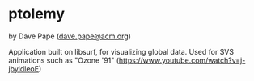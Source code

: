 # ptolemy
by Dave Pape (dave.pape@acm.org)

Application built on libsurf, for visualizing global data.  Used for SVS animations such as "Ozone '91" (https://www.youtube.com/watch?v=j-jbyidleoE)
